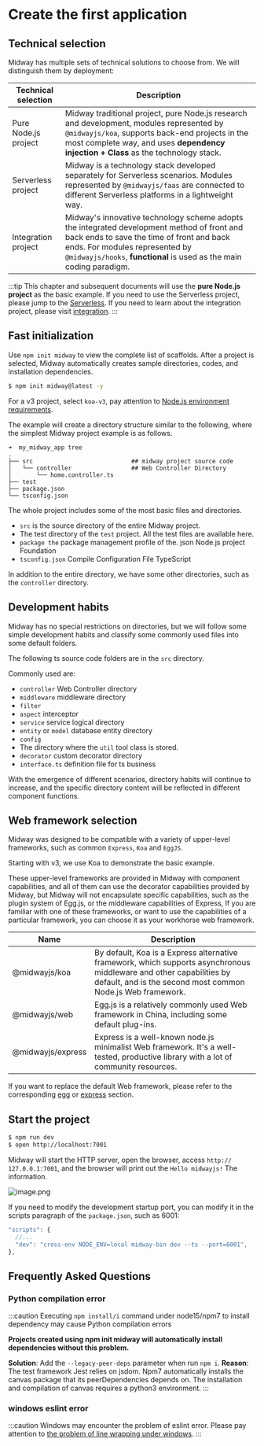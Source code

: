 # Create the first application


## Technical selection

Midway has multiple sets of technical solutions to choose from. We will distinguish them by deployment:

| Technical selection | Description |
| --------------- | ------------------------------------------------------------ |
| Pure Node.js project | Midway traditional project, pure Node.js research and development, modules represented by `@midwayjs/koa`, supports back-end projects in the most complete way, and uses **dependency injection + Class** as the technology stack.  |
| Serverless project | Midway is a technology stack developed separately for Serverless scenarios. Modules represented by `@midwayjs/faas` are connected to different Serverless platforms in a lightweight way.  |
| Integration project | Midway's innovative technology scheme adopts the integrated development method of front and back ends to save the time of front and back ends. For modules represented by `@midwayjs/hooks`, **functional** is used as the main coding paradigm.  |

:::tip
This chapter and subsequent documents will use the **pure Node.js project** as the basic example. If you need to use the Serverless project, please jump to the [Serverless](serverless/serverless_intro). If you need to learn about the integration project, please visit [integration](hooks/intro).
:::



## Fast initialization


Use `npm init midway` to view the complete list of scaffolds. After a project is selected, Midway automatically creates sample directories, codes, and installation dependencies.

```bash
$ npm init midway@latest -y
```

For a v3 project, select `koa-v3`, pay attention to [Node.js environment requirements](/docs/intro#environmental-preparation).

The example will create a directory structure similar to the following, where the simplest Midway project example is as follows.

```
➜  my_midway_app tree
.
├── src                            ## midway project source code
│   └── controller                 ## Web Controller Directory
│       └── home.controller.ts
├── test
├── package.json
└── tsconfig.json
```
The whole project includes some of the most basic files and directories.


- `src` is the source directory of the entire Midway project.
- The test directory of the `test` project. All the test files are available here.
- `package the` package management profile of the. json Node.js project Foundation
- `tsconfig.json` Compile Configuration File TypeScript


In addition to the entire directory, we have some other directories, such as the `controller` directory.


## Development habits


Midway has no special restrictions on directories, but we will follow some simple development habits and classify some commonly used files into some default folders.


The following ts source code folders are in the `src` directory.


Commonly used are:


- `controller` Web Controller directory
- `middleware` middleware directory
- `filter`
- `aspect` interceptor
- `service` service logical directory
- `entity` or `model` database entity directory
- `config`
- The directory where the `util` tool class is stored.
- `decorator` custom decorator directory
- `interface.ts` definition file for ts business



With the emergence of different scenarios, directory habits will continue to increase, and the specific directory content will be reflected in different component functions.


## Web framework selection


Midway was designed to be compatible with a variety of upper-level frameworks, such as common `Express`, `Koa` and `EggJS`.

Starting with v3, we use Koa to demonstrate the basic example.

These upper-level frameworks are provided in Midway with component capabilities, and all of them can use the decorator capabilities provided by Midway, but Midway will not encapsulate specific capabilities, such as the plugin system of Egg.js, or the middleware capabilities of Express, If you are familiar with one of these frameworks, or want to use the capabilities of a particular framework, you can choose it as your workhorse web framework.


| Name | Description |
| --- | --- |
| @midwayjs/koa | By default, Koa is a Express alternative framework, which supports asynchronous middleware and other capabilities by default, and is the second most common Node.js Web framework.  |
| @midwayjs/web | Egg.js is a relatively commonly used Web framework in China, including some default plug-ins.  |
| @midwayjs/express | Express is a well-known node.js minimalist Web framework.  It's a well-tested, productive library with a lot of community resources.  |


If you want to replace the default Web framework, please refer to the corresponding [egg](extensions/egg) or [express](extensions/express) section.


## Start the project


```bash
$ npm run dev
$ open http://localhost:7001
```
Midway will start the HTTP server, open the browser, access `http:// 127.0.0.1:7001`, and the browser will print out the `Hello midwayjs!`  The information.


![image.png](https://img.alicdn.com/imgextra/i2/O1CN01KoUxO91jydMw41Vv4_!!6000000004617-2-tps-1268-768.png)


If you need to modify the development startup port, you can modify it in the scripts paragraph of the `package.json`, such as 6001:

```typescript
"scripts": {
  //...
  "dev": "cross-env NODE_ENV=local midway-bin dev --ts --port=6001",
},
```

## Frequently Asked Questions

### Python compilation error

:::caution
Executing `npm install/i` command under node15/npm7 to install dependency may cause Python compilation errors

**Projects created using npm init midway will automatically install dependencies without this problem.**

**Solution**: Add the `--legacy-peer-deps` parameter when run `npm i`.
**Reason**: The test framework Jest relies on jsdom. Npm7 automatically installs the canvas package that its peerDependencies depends on. The installation and compilation of canvas requires a python3 environment.
:::

### windows eslint error

:::caution
Windows may encounter the problem of eslint error. Please pay attention to [the problem of line wrapping under windows](faq/git_problem#XCAgm).
:::
